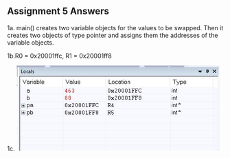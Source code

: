 ## Assignment 5 Answers

1a. main() creates two variable objects for the values to be swapped. Then it creates two objects of type pointer and assigns them the addresses of the variable objects.

1b.R0 = 0x20001ffc, R1 = 0x20001ff8 

1c. ![Swap screen shot](./images/swap.JPG)
